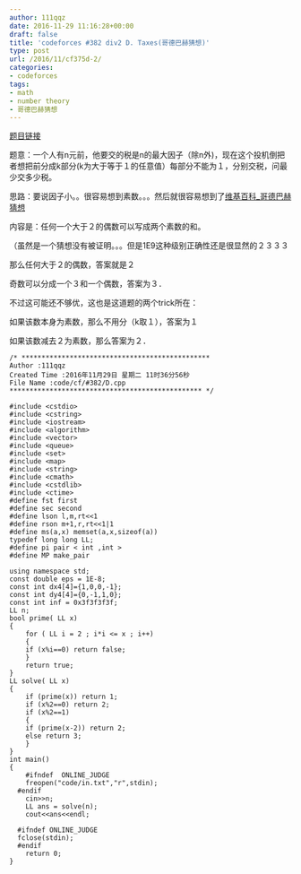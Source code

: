 ```yaml
---
author: 111qqz
date: 2016-11-29 11:16:28+00:00
draft: false
title: 'codeforces #382 div2 D. Taxes(哥德巴赫猜想)'
type: post
url: /2016/11/cf375d-2/
categories:
- codeforces
tags:
- math
- number theory
- 哥德巴赫猜想
---
```


[题目链接](http://codeforces.com/problemset/problem/735/D)

题意：一个人有n元前，他要交的税是n的最大因子（除n外)，现在这个投机倒把者想把前分成k部分(k为大于等于１的任意值）每部分不能为１，分别交税，问最少交多少税。

思路：要说因子小。。很容易想到素数。。。然后就很容易想到了[维基百科_哥德巴赫猜想](https://zh.wikipedia.org/wiki/%E5%93%A5%E5%BE%B7%E5%B7%B4%E8%B5%AB%E7%8C%9C%E6%83%B3)

内容是：任何一个大于２的偶数可以写成两个素数的和。

（虽然是一个猜想没有被证明。。。但是1E9这种级别正确性还是很显然的２３３３

那么任何大于２的偶数，答案就是２

奇数可以分成一个３和一个偶数，答案为３．

不过这可能还不够优，这也是这道题的两个trick所在：

如果该数本身为素数，那么不用分（k取１），答案为１

如果该数减去２为素数，那么答案为２．

    
    /* ***********************************************
    Author :111qqz
    Created Time :2016年11月29日 星期二 11时36分56秒
    File Name :code/cf/#382/D.cpp
    ************************************************ */
    
    #include <cstdio>
    #include <cstring>
    #include <iostream>
    #include <algorithm>
    #include <vector>
    #include <queue>
    #include <set>
    #include <map>
    #include <string>
    #include <cmath>
    #include <cstdlib>
    #include <ctime>
    #define fst first
    #define sec second
    #define lson l,m,rt<<1
    #define rson m+1,r,rt<<1|1
    #define ms(a,x) memset(a,x,sizeof(a))
    typedef long long LL;
    #define pi pair < int ,int >
    #define MP make_pair
    
    using namespace std;
    const double eps = 1E-8;
    const int dx4[4]={1,0,0,-1};
    const int dy4[4]={0,-1,1,0};
    const int inf = 0x3f3f3f3f;
    LL n;
    bool prime( LL x)
    {
        for ( LL i = 2 ; i*i <= x ; i++)
        {
    	if (x%i==0) return false;
        }
        return true;
    }
    LL solve( LL x)
    {
        if (prime(x)) return 1;
        if (x%2==0) return 2;
        if (x%2==1)
        {
    	if (prime(x-2)) return 2;
    	else return 3;
        }
    }
    int main()
    {
    	#ifndef  ONLINE_JUDGE 
    	freopen("code/in.txt","r",stdin);
      #endif
    	cin>>n;
    	LL ans = solve(n);
    	cout<<ans<<endl;
    
      #ifndef ONLINE_JUDGE  
      fclose(stdin);
      #endif
        return 0;
    }
    




